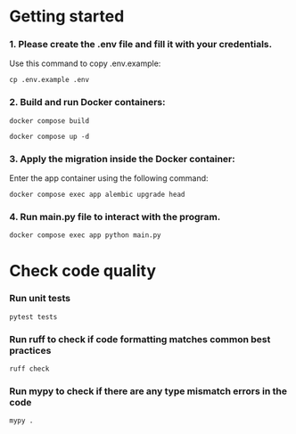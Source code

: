 # Getting started

### 1. Please create the .env file and fill it with your credentials.
Use this command to copy .env.example:
```
cp .env.example .env
```

### 2. Build and run Docker containers:
```
docker compose build
```
```
docker compose up -d
```

### 3. Apply the migration inside the Docker container:
Enter the app container using the following command:
```
docker compose exec app alembic upgrade head
```

### 4. Run main.py file to interact with the program.
```
docker compose exec app python main.py
```

# Check code quality

### Run unit tests
```
pytest tests
```

### Run ruff to check if code formatting matches common best practices
```
ruff check
```

### Run mypy to check if there are any type mismatch errors in the code
```
mypy .
```
